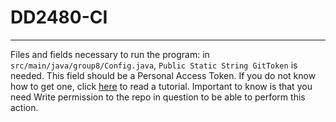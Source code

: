 # DD2480-CI

---------
Files and fields necessary to run the program:
in `src/main/java/group8/Config.java`, `Public Static String GitToken` is needed. 
This field should be a Personal Access Token. If you do not know how to get one, click 
[here](https://docs.github.com/en/authentication/keeping-your-account-and-data-secure/creating-a-personal-access-token) 
to read a tutorial. Important to know is that you need Write permission to the repo in question to be able to perform this action. 